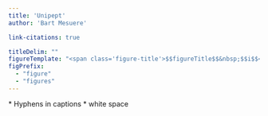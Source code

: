 ```yaml
---
title: 'Unipept'
author: 'Bart Mesuere'

link-citations: true

titleDelim: ""
figureTemplate: "<span class='figure-title'>$$figureTitle$$&nbsp;$$i$$</span> $$t$$"
figPrefix:
  - "figure"
  - "figures"
---
```


<div class="todo">
* Hyphens in captions
* white space
</div>

